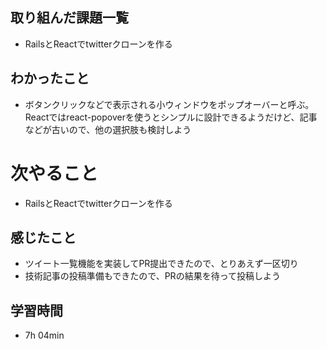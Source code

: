 ## 取り組んだ課題一覧
- RailsとReactでtwitterクローンを作る
## わかったこと
- ボタンクリックなどで表示される小ウィンドウをポップオーバーと呼ぶ。Reactではreact-popoverを使うとシンプルに設計できるようだけど、記事などが古いので、他の選択肢も検討しよう
# 次やること
- RailsとReactでtwitterクローンを作る
## 感じたこと
- ツイート一覧機能を実装してPR提出できたので、とりあえず一区切り
- 技術記事の投稿準備もできたので、PRの結果を待って投稿しよう
## 学習時間
- 7h 04min